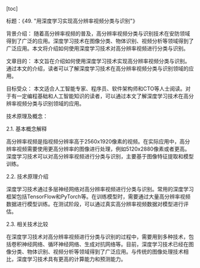 
[toc]                    
                
                
标题：《49. "用深度学习实现高分辨率视频分类与识别"》

背景介绍：
随着高分辨率视频的普及，高分辨率视频分类与识别技术在安防领域得到了广泛的应用。深度学习技术在图像分类、物体识别、视频分析等领域得到了广泛应用。本文将介绍如何使用深度学习技术对高分辨率视频进行分类与识别。

文章目的：
本文旨在介绍如何使用深度学习技术实现高分辨率视频分类与识别。通过本文的介绍，读者可以了解深度学习技术在高分辨率视频分类与识别领域的应用。

目标受众：
本文适合人工智能专家、程序员、软件架构师和CTO等人士阅读。对于有一定编程基础和人工智能知识的读者，可以通过本文了解深度学习技术在高分辨率视频分类与识别领域的应用。

技术原理及概念：

2.1. 基本概念解释

高分辨率视频是指视频分辨率高于2560x1920像素的视频。在实际应用中，高分辨率视频需要使用更高分辨率的图像进行处理，例如5120x2880像素或者更高。深度学习技术可以对高分辨率视频进行分类与识别，主要基于图像特征提取和模型训练。

2.2. 技术原理介绍

深度学习技术通过多层神经网络对高分辨率视频进行分类与识别。常用的深度学习框架包括TensorFlow和PyTorch等。在训练模型时，需要通过大量高分辨率视频数据进行模型训练。在测试阶段，可以通过真实高分辨率视频数据对模型进行评估。

2.3. 相关技术比较

在深度学习技术对高分辨率视频进行分类与识别的过程中，需要用到多种技术，包括卷积神经网络、循环神经网络、生成对抗网络等。目前，深度学习技术已经在图像分类、物体识别、视频分析等领域得到了广泛应用。与传统的图像处理技术相比，深度学习技术具有更高的计算能力和预测能力。

